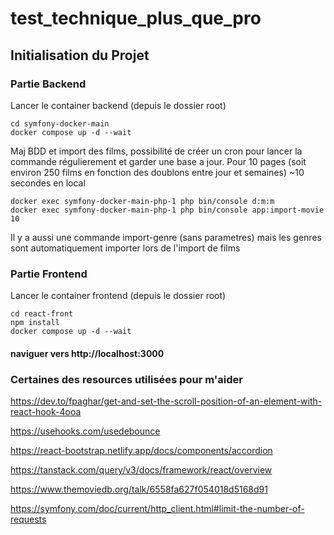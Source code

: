 # test_technique_plus_que_pro

## Initialisation du Projet

### Partie Backend

Lancer le container backend (depuis le dossier root)
```
cd symfony-docker-main
docker compose up -d --wait
```

Maj BDD et import des films, possibilité de créer un cron pour lancer la commande régulierement et garder une base a jour.
Pour 10 pages (soit environ 250 films en fonction des doublons entre jour et semaines) ~10 secondes en local
```
docker exec symfony-docker-main-php-1 php bin/console d:m:m 
docker exec symfony-docker-main-php-1 php bin/console app:import-movie 10
```

Il y a aussi une commande import-genre (sans parametres) mais les genres sont automatiquement importer lors de l'import de films

### Partie Frontend

Lancer le container frontend (depuis le dossier root)
```
cd react-front
npm install
docker compose up -d --wait
```

#### naviguer vers http://localhost:3000

### Certaines des resources utilisées pour m'aider

https://dev.to/fpaghar/get-and-set-the-scroll-position-of-an-element-with-react-hook-4ooa

https://usehooks.com/usedebounce

https://react-bootstrap.netlify.app/docs/components/accordion

https://tanstack.com/query/v3/docs/framework/react/overview

https://www.themoviedb.org/talk/6558fa627f054018d5168d91

https://symfony.com/doc/current/http_client.html#limit-the-number-of-requests